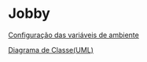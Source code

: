 # Jobby

[Configuração das variáveis de ambiente](https://docs.google.com/document/d/e/2PACX-1vTLLv9Trl7c-7bBCVwYoZ1t-C_9GnVPAv8lu2vub4Nm2HGnXHwHqdJGU_B44UyAj_upSKKNn8M1j8B8/pub)

[Diagrama de Classe(UML)](https://drive.google.com/file/d/1bcXUxbM-Q67-blts4vE5cOunMZeLsT5L/view?usp=sharing)
